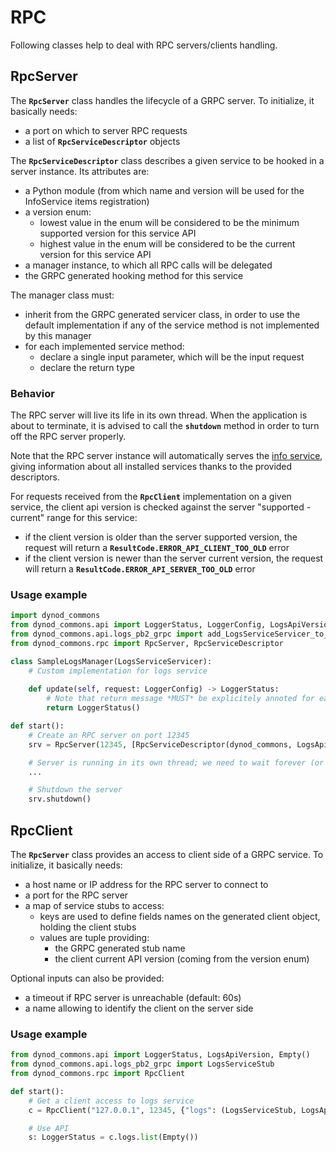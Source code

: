 # RPC
Following classes help to deal with RPC servers/clients handling.

## RpcServer

The **`RpcServer`** class handles the lifecycle of a GRPC server. To initialize, it basically needs:
* a port on which to server RPC requests
* a list of **`RpcServiceDescriptor`** objects

The **`RpcServiceDescriptor`** class describes a given service to be hooked in a server instance. Its attributes are:
* a Python module (from which name and version will be used for the InfoService items registration)
* a version enum:
   * lowest value in the enum will be considered to be the minimum supported version for this service API
   * highest value in the enum will be considered to be the current version for this service API
* a manager instance, to which all RPC calls will be delegated
* the GRPC generated hooking method for this service

The manager class must:
* inherit from the GRPC generated servicer class, in order to use the default implementation if any of the service method is not implemented by this manager
* for each implemented service method:
   * declare a single input parameter, which will be the input request
   * declare the return type

### Behavior

The RPC server will live its life in its own thread. When the application is about to terminate, it is advised to call the **`shutdown`** method
in order to turn off the RPC server properly.

Note that the RPC server instance will automatically serves the [info service](info.md), giving information about all installed services thanks to
the provided descriptors.

For requests received from the **`RpcClient`** implementation on a given service, the client api version is checked against the server "supported - current" 
range for this service:
* if the client version is older than the server supported version, the request will return a **`ResultCode.ERROR_API_CLIENT_TOO_OLD`** error
* if the client version is newer than the server current version, the request will return a **`ResultCode.ERROR_API_SERVER_TOO_OLD`** error

### Usage example

```python
import dynod_commons
from dynod_commons.api import LoggerStatus, LoggerConfig, LogsApiVersion
from dynod_commons.api.logs_pb2_grpc import add_LogsServiceServicer_to_server, LogsServiceServicer
from dynod_commons.rpc import RpcServer, RpcServiceDescriptor

class SampleLogsManager(LogsServiceServicer):
    # Custom implementation for logs service
    
    def update(self, request: LoggerConfig) -> LoggerStatus:
        # Note that return message *MUST* be explicitely annoted for each implemented method!
        return LoggerStatus()

def start():
    # Create an RPC server on port 12345
    srv = RpcServer(12345, [RpcServiceDescriptor(dynod_commons, LogsApiVersion, SampleLogsManager(), add_LogsServiceServicer_to_server)])

    # Server is running in its own thread; we need to wait forever (or for interruption event) here
    ...

    # Shutdown the server
    srv.shutdown()
```

## RpcClient

The **`RpcServer`** class provides an access to client side of a GRPC service. To initialize, it basically needs:
* a host name or IP address for the RPC server to connect to
* a port for the RPC server
* a map of service stubs to access:
   * keys are used to define fields names on the generated client object, holding the client stubs
   * values are tuple providing:
      * the GRPC generated stub name
      * the client current API version (coming from the version enum)

Optional inputs can also be provided:
* a timeout if RPC server is unreachable (default: 60s)
* a name allowing to identify the client on the server side

### Usage example

```python
from dynod_commons.api import LoggerStatus, LogsApiVersion, Empty()
from dynod_commons.api.logs_pb2_grpc import LogsServiceStub
from dynod_commons.rpc import RpcClient

def start():
    # Get a client access to logs service
    c = RpcClient("127.0.0.1", 12345, {"logs": (LogsServiceStub, LogsApiVersion.LOGS_API_CURRENT)}, name="myclient")

    # Use API
    s: LoggerStatus = c.logs.list(Empty())
```
